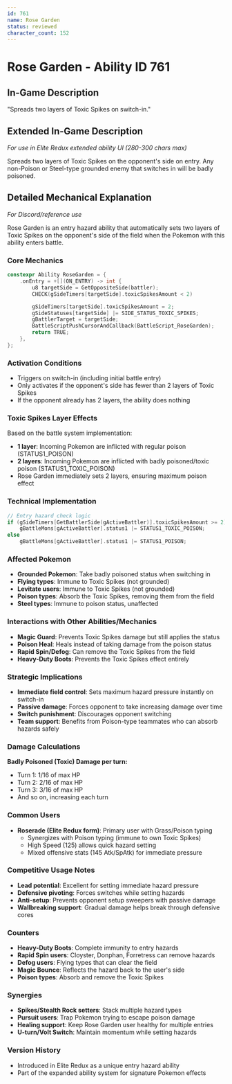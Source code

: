 ```yaml
---
id: 761
name: Rose Garden
status: reviewed
character_count: 152
---
```


# Rose Garden - Ability ID 761

## In-Game Description
"Spreads two layers of Toxic Spikes on switch-in."

## Extended In-Game Description
*For use in Elite Redux extended ability UI (280-300 chars max)*

Spreads two layers of Toxic Spikes on the opponent's side on entry. Any non-Poison or Steel-type grounded enemy that switches in will be badly poisoned.

## Detailed Mechanical Explanation
*For Discord/reference use*

Rose Garden is an entry hazard ability that automatically sets two layers of Toxic Spikes on the opponent's side of the field when the Pokemon with this ability enters battle.

### Core Mechanics
```cpp
constexpr Ability RoseGarden = {
    .onEntry = +[](ON_ENTRY) -> int {
        u8 targetSide = GetOppositeSide(battler);
        CHECK(gSideTimers[targetSide].toxicSpikesAmount < 2)

        gSideTimers[targetSide].toxicSpikesAmount = 2;
        gSideStatuses[targetSide] |= SIDE_STATUS_TOXIC_SPIKES;
        gBattlerTarget = targetSide;
        BattleScriptPushCursorAndCallback(BattleScript_RoseGarden);
        return TRUE;
    },
};
```

### Activation Conditions
- Triggers on switch-in (including initial battle entry)
- Only activates if the opponent's side has fewer than 2 layers of Toxic Spikes
- If the opponent already has 2 layers, the ability does nothing

### Toxic Spikes Layer Effects
Based on the battle system implementation:
- **1 layer**: Incoming Pokemon are inflicted with regular poison (STATUS1_POISON)
- **2 layers**: Incoming Pokemon are inflicted with badly poisoned/toxic poison (STATUS1_TOXIC_POISON)
- Rose Garden immediately sets 2 layers, ensuring maximum poison effect

### Technical Implementation
```cpp
// Entry hazard check logic
if (gSideTimers[GetBattlerSide(gActiveBattler)].toxicSpikesAmount >= 2)
    gBattleMons[gActiveBattler].status1 |= STATUS1_TOXIC_POISON;
else
    gBattleMons[gActiveBattler].status1 |= STATUS1_POISON;
```

### Affected Pokemon
- **Grounded Pokemon**: Take badly poisoned status when switching in
- **Flying types**: Immune to Toxic Spikes (not grounded)
- **Levitate users**: Immune to Toxic Spikes (not grounded)
- **Poison types**: Absorb the Toxic Spikes, removing them from the field
- **Steel types**: Immune to poison status, unaffected

### Interactions with Other Abilities/Mechanics
- **Magic Guard**: Prevents Toxic Spikes damage but still applies the status
- **Poison Heal**: Heals instead of taking damage from the poison status
- **Rapid Spin/Defog**: Can remove the Toxic Spikes from the field
- **Heavy-Duty Boots**: Prevents the Toxic Spikes effect entirely

### Strategic Implications
- **Immediate field control**: Sets maximum hazard pressure instantly on switch-in
- **Passive damage**: Forces opponent to take increasing damage over time
- **Switch punishment**: Discourages opponent switching
- **Team support**: Benefits from Poison-type teammates who can absorb hazards safely

### Damage Calculations
**Badly Poisoned (Toxic) Damage per turn:**
- Turn 1: 1/16 of max HP
- Turn 2: 2/16 of max HP  
- Turn 3: 3/16 of max HP
- And so on, increasing each turn

### Common Users
- **Roserade (Elite Redux form)**: Primary user with Grass/Poison typing
  - Synergizes with Poison typing (immune to own Toxic Spikes)
  - High Speed (125) allows quick hazard setting
  - Mixed offensive stats (145 Atk/SpAtk) for immediate pressure

### Competitive Usage Notes
- **Lead potential**: Excellent for setting immediate hazard pressure
- **Defensive pivoting**: Forces switches while setting hazards
- **Anti-setup**: Prevents opponent setup sweepers with passive damage
- **Wallbreaking support**: Gradual damage helps break through defensive cores

### Counters
- **Heavy-Duty Boots**: Complete immunity to entry hazards
- **Rapid Spin users**: Cloyster, Donphan, Forretress can remove hazards
- **Defog users**: Flying types that can clear the field
- **Magic Bounce**: Reflects the hazard back to the user's side
- **Poison types**: Absorb and remove the Toxic Spikes

### Synergies
- **Spikes/Stealth Rock setters**: Stack multiple hazard types
- **Pursuit users**: Trap Pokemon trying to escape poison damage
- **Healing support**: Keep Rose Garden user healthy for multiple entries
- **U-turn/Volt Switch**: Maintain momentum while setting hazards

### Version History
- Introduced in Elite Redux as a unique entry hazard ability
- Part of the expanded ability system for signature Pokemon effects